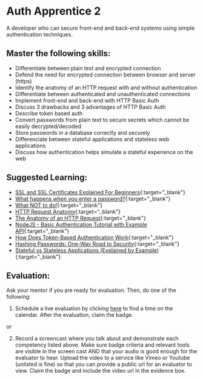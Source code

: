 # Auth Apprentice 2

A developer who can secure front-end and back-end systems using simple authentication techniques.

## Master the following skills:

- Differentiate between plain text and encrypted connection
- Defend the need for encrypted connection between browser and server (https)
- Identify the anatomy of an HTTP request with and without authentication
- Differentiate between authenticated and unauthenticated connections
- Implement front-end and back-end with HTTP Basic Auth
- Discuss 3 drawbacks and 3 advantages of HTTP Basic Auth
- Describe token based auth
- Convert passwords from plain text to secure secrets which cannot be easily decrypted/decoded
- Store passwords in a database correctly and securely
- Differenciate between stateful applications and stateless web applications
- Discuss how authentication helps simulate a stateful experience on the web

## Suggested Learning:

- [SSL and SSL Certificates Explained For Beginners](http://www.steves-internet-guide.com/ssl-certificates-explained/){:target="\_blank"}
- [What happens when you enter a password?](https://www.open.edu/openlearn/ocw/mod/oucontent/view.php?id=48319&section=1.1){:target="\_blank"}
- [What NOT to do!](https://www.cnbc.com/video/2019/03/21/facebook-stored-passwords-in-plain-text-accessible-by-employees-report-says.html){:target="\_blank"}
- [HTTP Request Anatomy](https://www.youtube.com/watch?v=DvQp7hJk0TA){:target="\_blank"}
- [The Anatomy of an HTTP Request](https://www.shipengine.com/the-anatomy-of-an-http-request/){:target="\_blank"}
- [NodeJS - Basic Authentication Tutorial with Example API](https://jasonwatmore.com/post/2018/09/24/nodejs-basic-authentication-tutorial-with-example-api){:target="\_blank"}
- [How Does Token-Based Authentication Work](https://www.solarwindsmsp.com/blog/how-does-token-based-authentication-work#){:target="\_blank"}
- [Hashing Passwords: One-Way Road to Security](https://auth0.com/blog/hashing-passwords-one-way-road-to-security/){:target="\_blank"}
- [Stateful vs Stateless Applications (Explained by Example)](https://www.youtube.com/watch?v=nFPzI_Qg3FU){:target="\_blank"}

## Evaluation:

Ask your mentor if you are ready for evaluation. Then, do one of the following:

1. Schedule a live evaluation by clicking [here](https://calendly.com/codex-evaluations/5?a1=Auth%20Apprentice%202&a2=gEepERUeQQG2OucvX2t5jw) to find a time on the calendar. After the evaluation, claim the badge.

or

2. Record a screencast where you talk about and demonstrate each competency listed above. Make sure badge criteria and relevant tools are visible in the screen cast AND that your audio is good enough for the evaluator to hear. Upload the video to a service like Vimeo or Youtube (unlisted is fine) so that you can provide a public url for an evaluator to view. Claim the badge and include the video url in the evidence box.

